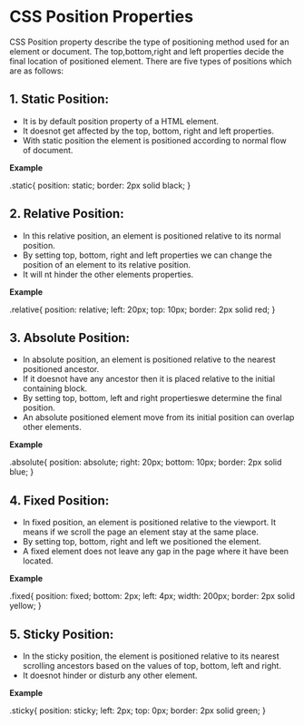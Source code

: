 # CSS Position Properties

CSS Position property describe the type of positioning method used for an element or document. The top,bottom,right and left properties decide the final location of positioned element. There are five types of positions which are as follows:

## 1. Static Position:

- It is by default position property of a HTML element.
- It doesnot get affected by the top, bottom, right and left properties.
- With static position the element is positioned according to normal flow of document.

**Example**

.static{
       position: static;
       border: 2px solid black;
 }
 
 ## 2.  Relative Position:
 
- In this relative position, an element is positioned relative to its normal position.
- By setting top, bottom, right and left properties we can change the position of an element to its relative position.
- It will nt hinder the other elements properties.
 
**Example**

.relative{
          position: relative;
          left: 20px;
          top: 10px;
          border: 2px solid red;
}
  
## 3. Absolute Position:
  
- In absolute position, an element is positioned relative to the nearest positioned ancestor.
- If it doesnot have any ancestor then it is placed relative to the initial containing block.
- By setting top, bottom, left and right propertieswe determine the final position.
- An absolute positioned element move from its initial position can overlap other elements.
  
**Example**

.absolute{
            position: absolute;
            right: 20px;
            bottom: 10px;
            border: 2px solid blue;
}
   
## 4. Fixed Position:
 
- In fixed position, an element is positioned relative to the viewport. It means if we scroll the page an element stay at the same place.
- By setting top, bottom, right and left we positioned the element.
- A fixed element does not leave any gap in the page where it have been located.
   
**Example**

.fixed{
          position: fixed;
          bottom: 2px;
          left: 4px;
          width: 200px;
          border: 2px solid yellow;
}
    
## 5. Sticky Position:
   
- In the sticky position, the element is positioned relative to its nearest scrolling ancestors based on the values of top, bottom, left and right.
- It doesnot hinder or disturb any other element.
   
**Example**
   
.sticky{
          position: sticky;
          left: 2px;
          top: 0px;
          border: 2px solid green;
} 
